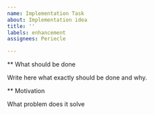 ```yaml
---
name: Implementation Task
about: Implementation idea
title: ''
labels: enhancement
assignees: Periecle

---
```


** What should be done

Write here what exactly should be done and why.

** Motivation

What problem does it solve

